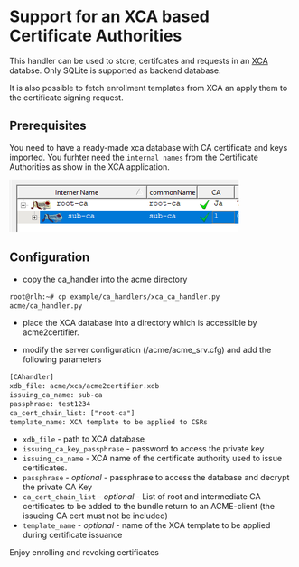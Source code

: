 # Support for an XCA based Certificate Authorities
This handler can be used to store, certifcates and requests in an [XCA](https://hohnstaedt.de/xca/) databse. Only SQLite is supported as backend database. 

It is also possible to fetch enrollment templates from XCA an apply them to the certificate signing request.

## Prerequisites

You need to have a ready-made xca database with CA certificate and keys imported. You furhter need the `internal names` from the Certificate Authorities as show in the XCA application.

![Drag Racing](xca-ca-list.png)


## Configuration
 - copy the ca_handler into the acme directory
```
root@rlh:~# cp example/ca_handlers/xca_ca_handler.py acme/ca_handler.py
```

- place the XCA database into a directory which is accessible by acme2certifier.
 
- modify the server configuration (/acme/acme_srv.cfg) and add the following parameters
```
[CAhandler]
xdb_file: acme/xca/acme2certifier.xdb
issuing_ca_name: sub-ca
passphrase: test1234
ca_cert_chain_list: ["root-ca"]
template_name: XCA template to be applied to CSRs
```

- `xdb_file` - path to XCA database
- `issuing_ca_key_passphrase` - password to access the private key
- `issuing_ca_name` - XCA name of the certificate authority used to issue certificates.
- `passphrase` - *optional* - passphrase to access the database and decrypt the private CA Key
- `ca_cert_chain_list` - *optional* - List of root and intermediate CA certificates to be added to the bundle return to an ACME-client (the issueing CA cert must not be included)
- `template_name` - *optional* - name of the XCA template to be applied during certificate issuance


Enjoy enrolling and revoking certificates

